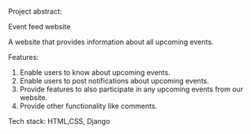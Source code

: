 Project abstract:

Event feed website

A website that provides information about all upcoming events.

Features:

1. Enable users to know about upcoming events.
2. Enable users to post notifications about upcoming events.
3. Provide features to also participate in any upcoming events from our website.
4. Provide other functionality like comments.

Tech stack:
HTML,CSS, Django
